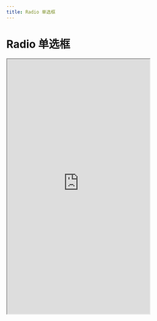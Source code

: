 ```yaml
---
title: Radio 单选框
---
```


# Radio 单选框

<iframe src="https://cfg-design.github.io/cfgd-uniapp3/#/pages/radio/index" style="width: 375px; height: 667px" />

### 基本使用

```vue-html
<c-radio text="radio" v-model:checked="checked" />

<c-radio-group c="row" v-model:value="value">
  <c-radio v-for="i in 3" :key="i" :text="'radio' + i" />
</c-radio-group>
```

### 颜色

```vue-html
<c-radio color="error" text="text" checked />
<c-radio color="success" text="text" checked />
<c-radio color="#7546c9" text="text" checked />
<c-radio color="#7546c9" text="text" checked active-type="icon" />

<c-radio-group :radio="{ color: 'error' }">
  <c-radio text="text" />
</c-radio-group>
```

### 选中的图标

```vue-html
<c-radio text="minus" c="minus" checked />
<c-radio text="indeterminate" c="indeterminate" checked />
<c-radio text="active icon" active-type="icon" checked />
```

### 右对齐的图标

```vue-html
<c-radio-group c="right">
  <c-radio text="text" border />
</c-radio-group>
```

### API

### Radio Props {#props}

| 名称             | 类型                     | 默认值             | 版本           | 说明           |
|:----------------|:------------------------|:------------------|:--------------|:--------------|
| c               | string                  | default           |               | 配置名。[使用说明](/guide/props.html#config)    |
| props           | RadioProps              | undefined         |               | 全部 props 。 [使用说明](/guide/props.html) |
| c-class         | HTMLAttributes['class'] | undefined         |               | 自定义类名 |
| c-style         | HTMLAttributes['style'] | undefined         |               | 自定义样式 |
| icon-wrap-class | HTMLAttributes['class'] | undefined         |               | 勾选框的自定义类名 |
| icon-wrap-style | HTMLAttributes['style'] | undefined         |               | 勾选框的自定义样式 |
| active-type     | 'default' \| 'icon'     | undefined         |               | 勾选框的类型， undefined | default: 背景上色， icon: icon 勾上色  |
| color           | string                  | primary           |               | 字体颜色。 [使用说明](/guide/colors.html)   |
| size            | string \| number        | undefined         |               | 字体大小。 [使用说明](/guide/font-sizes.html)  |
| value           | string \| number        | undefined         |               | 选中的值  |
| checked         | boolean                 | undefined         |               | 是否选中  |
| disabled        | boolean                 | undefined         |               | 是否禁用  |
| readonly        | boolean                 | undefined         |               | 是否只读  |
| icon-props      | IconProps               | undefined         |               | [IconProps](/components/icon.html#props)  |
| text            | string                  | undefined         |               | 显示文字   |
| text-props      | TextProps               | undefined         |               | [TextProps](/components/text.html#props)  |
| border          | boolean                 | undefined         |               | 是否显示边框  |
| border-bottom   | boolean                 | undefined         |               | 是否显示下边框  |
| radius          | string \| number        | undefined         |               | 圆角值。 [使用说明](/guide/radiuses.html)  |
| round           | boolean                 | undefined         |               | 是否显示为圆形  |
| path            | string                  | undefined         |               | CForm value 对象的属性名，用于校验  |
| no-feedback     | boolean                 | undefined         |               | 是否不展示校验反馈  |

### RadioGroup Props {#radio-group-props}

| 名称             | 类型                            | 默认值             | 版本           | 说明           |
|:----------------|:--------------------------------|:------------------|:--------------|:--------------|
| c               | string                          | default           |               | 配置名。[使用说明](/guide/props.html#config)    |
| props           | RadioGroupProps              | undefined         |               | 全部 props 。 [使用说明](/guide/props.html) |
| c-class         | HTMLAttributes['class']         | undefined         |               | 自定义类名 |
| c-style         | HTMLAttributes['style']         | undefined         |               | 自定义样式 |
| value           | Array\<string \| number\>       | undefined         |               | 选中的值   |
| disabled        | boolean                         | undefined         |               | 是否禁用   |
| direction       | CSSProperties['flex-direction'] | undefined         |               | 排列。[MDN Web Docs](https://developer.mozilla.org/zh-CN/docs/Web/CSS/flex-direction)   |
| path            | string                          | undefined         |               | CForm value 对象的属性名，用于校验   |
| radio           | RadioProps                      | undefined         |               | [RadioProps](#props)    |
| items           | RadioProps[]                    | undefined         |               | [RadioProps](#props)    |

### Radio Slots {#slots}

| 名称             | 参数                              | 说明           |
|:----------------|:--------------------------------- |:--------------|
| default         | ()                                | 文字内容       |

### Radio Events {#events}

| 名称                  | 参数                                 | 说明           |
|:---------------------|:-------------------------------------|:--------------|
| update:value         | (value: string \| number) => void    | value change 时触发 |

### RadioGroup Events {#radio-group-events}

| 名称                  | 参数                                 | 说明           |
|:---------------------|:-------------------------------------|:--------------|
| update:value         | (value: string \| number) => void    | value change 时触发 |
